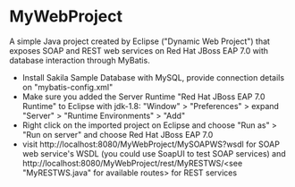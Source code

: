 # MyWebProject
A simple Java project created by Eclipse ("Dynamic Web Project") that exposes SOAP and REST web services on Red Hat JBoss EAP 7.0 with database interaction through MyBatis.
- Install Sakila Sample Database with MySQL, provide connection details on "mybatis-config.xml"
- Make sure you added the Server Runtime "Red Hat JBoss EAP 7.0 Runtime" to Eclipse with jdk-1.8: "Window" > "Preferences" > expand "Server" > "Runtime Environments" > "Add"
- Right click on the imported project on Eclipse and choose "Run as" > "Run on server" and choose Red Hat JBoss EAP 7.0
- visit http://localhost:8080/MyWebProject/MySOAPWS?wsdl for SOAP web service's WSDL (you could use SoapUI to test SOAP services) and http://localhost:8080/MyWebProject/rest/MyRESTWS/<see "MyRESTWS.java" for available routes> for REST services
